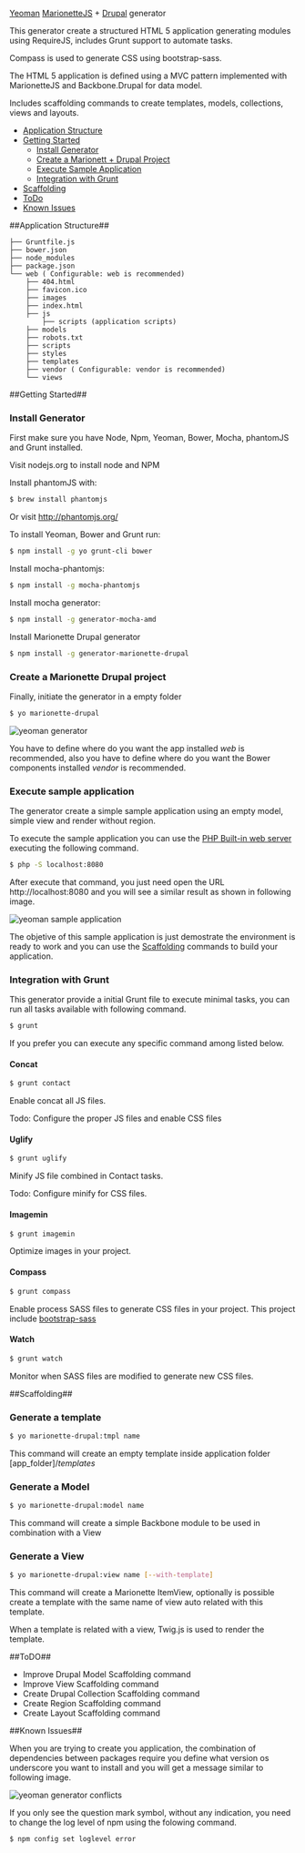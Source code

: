 [Yeoman](http://yeoman.io) [MarionetteJS](http://marionettejs.com) + [Drupal](drupical.org) generator

This generator create a structured HTML 5 application generating modules using RequireJS, includes Grunt support to automate tasks. 

Compass is used to generate CSS using bootstrap-sass. 

The HTML 5 application is defined using a MVC pattern implemented with MarionetteJS and Backbone.Drupal for data model. 

Includes scaffolding commands to create templates, models, collections, views and layouts.

- [Application Structure](#application-structure)
- [Getting Started](#getting-started)
    - [Install Generator](#install-generator)
    - [Create a Marionett + Drupal Project](#create-a-marionette-drupal-project)
    - [Execute Sample Application](#execute-sample-application)
    - [Integration with Grunt](#integration-with-grunt)
- [Scaffolding](#scaffolding)
- [ToDo](#todo)
- [Known Issues](#known-issues)



##Application Structure##

```
├── Gruntfile.js
├── bower.json
├── node_modules
├── package.json
└── web ( Configurable: web is recommended)
    ├── 404.html
    ├── favicon.ico
    ├── images
    ├── index.html
    ├── js
        ├── scripts (application scripts)   
    ├── models
    ├── robots.txt
    ├── scripts
    ├── styles
    ├── templates
    ├── vendor ( Configurable: vendor is recommended)
    └── views
```

##Getting Started##

### Install Generator

First make sure you have Node, Npm, Yeoman, Bower, Mocha, phantomJS and Grunt installed.

Visit nodejs.org to install node and NPM

Install phantomJS with:

```bash
$ brew install phantomjs
```
Or visit http://phantomjs.org/


To install Yeoman, Bower and Grunt run: 
```bash
$ npm install -g yo grunt-cli bower
```

Install mocha-phantomjs:

```bash
$ npm install -g mocha-phantomjs
```

Install mocha generator: 

```bash
$ npm install -g generator-mocha-amd
```

Install Marionette Drupal generator

```bash
$ npm install -g generator-marionette-drupal
```

### Create a Marionette Drupal project

Finally, initiate the generator in a empty folder

```bash
$ yo marionette-drupal
```

![yeoman generator](https://raw.githubusercontent.com/enzolutions/generator-marionette-drupal/master/images/yo_marionette_drupal_generator.png "yeoman generator")

You have to define where do you want the app installed *web* is recommended, also you have to define where do you want the Bower components installed *vendor* is recommended.

### Execute sample application

The generator create a simple sample application using an empty model, simple view and render without region.

To execute the sample application you can use the [PHP Built-in web server](http://php.net/manual/en/features.commandline.webserver.php) executing the following command.

```bash
$ php -S localhost:8080
```

After execute that command, you just need open the URL http://localhost:8080 and you will see a similar result as shown in following image.

![yeoman sample application](https://raw.githubusercontent.com/enzolutions/generator-marionette-drupal/master/images/you_marionette_drupal_sample_app.png "yeoman sample application")


The objetive of this sample application is just demostrate the environment is ready to work and you can use the [Scaffolding](#scaffolding) commands to build your application.



### Integration with Grunt

This generator provide a initial Grunt file to execute minimal tasks, you can run all tasks available with following command.

```bash
$ grunt
```

If you prefer you can execute any specific command among listed below.

#### Concat

```bash
$ grunt contact
```

Enable concat all JS files.

Todo: Configure the proper JS files and enable CSS files

#### Uglify

```bash
$ grunt uglify
```

Minify JS file combined in Contact tasks.

Todo: Configure minify for CSS files.

#### Imagemin

```bash
$ grunt imagemin
```

Optimize images in your project.

#### Compass

```bash
$ grunt compass
```

Enable process SASS files to generate CSS files in your project. This project include [bootstrap-sass](https://github.com/twbs/bootstrap-sass)

#### Watch

```bash
$ grunt watch
```

Monitor when SASS files are modified to generate new CSS files.

##Scaffolding##

### Generate a template

```bash
$ yo marionette-drupal:tmpl name
```

This command will create an empty template inside application folder [app_folder]/*templates*

### Generate a Model
```bash
$ yo marionette-drupal:model name
```

This command will create a simple Backbone module to be used in combination with a View

### Generate a View
```bash
$ yo marionette-drupal:view name [--with-template]
```

This command will create a Marionette ItemView, optionally is possible create a template with the same name of view auto related with this template.

When a template is related with a view, Twig.js is used to render the template.


##ToDO##

- Improve Drupal Model Scaffolding command
- Improve View Scaffolding command
- Create Drupal Collection Scaffolding command
- Create Region Scaffolding command
- Create Layout Scaffolding command

##Known Issues##

When  you are trying to create you application, the combination of dependencies between packages require you define what version os underscore you want to install and you will get a message similar to following image.

![yeoman generator conflicts](https://raw.githubusercontent.com/enzolutions/generator-marionette-drupal/master/images/yo_marionette_drupal_resolving_conflict.png "yeoman generator conflicts")

If you only see the question mark symbol, without any indication, you need to change the log level of npm using the folowing command.

```
$ npm config set loglevel error
```
